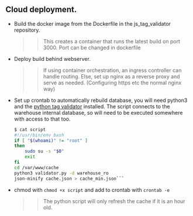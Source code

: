 ## Cloud deployment. 


 * Build the docker image from the Dockerfile in the js_tag_validator repository.
    >> This creates a container that runs the latest build on port 3000. Port can be changed in dockerfile

* Deploy build behind webserver.

    >> If using container orchestration, an ingress controller can handle routing.
    >> Else, set up nginx as a reverse proxy and serve as needed. (Configuring https etc the normal nginx way)
    

* Set up crontab to automatically rebuild database, you will need python3 and the [python tag validator](https://github.com/theobarberbany/tag_validator) installed. The script connects to the warehouse internal database, so will need to be executed somewhere with access to that too.
    ```bash
    $ cat script
    #!/usr/bin/env bash
    if [ "$(whoami)" != "root" ]
    then
    	sudo su -s "$0"
    	exit
    fi
    cd /var/www/cache
    python3 validator.py -d warehouse_ro
    json-minify cache.json > cache_min.json```
    
* chmod with `chmod +x script` and add to crontab with `crontab -e`

    >> The python script will only refresh the cache if it is an hour old.




